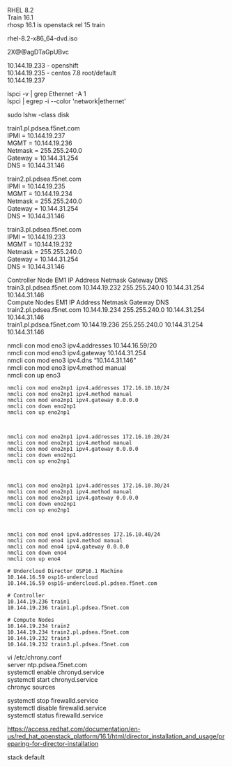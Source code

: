 RHEL 8.2  
Train 16.1  
rhosp 16.1 is openstack rel 15 train 

rhel-8.2-x86_64-dvd.iso  

2X@@agDTaGpUBvc



  

10.144.19.233 - openshift  
10.144.19.235 - centos 7.8 root/default  
10.144.19.237  


lspci -v | grep Ethernet -A 1  
lspci | egrep -i --color 'network|ethernet'  

sudo lshw -class disk  

train1.pl.pdsea.f5net.com  
IPMI = 10.144.19.237  
MGMT = 10.144.19.236  
Netmask = 255.255.240.0  
Gateway = 10.144.31.254  
DNS = 10.144.31.146  
  
   
train2.pl.pdsea.f5net.com  
IPMI = 10.144.19.235  
MGMT = 10.144.19.234  
Netmask = 255.255.240.0  
Gateway = 10.144.31.254  
DNS = 10.144.31.146  
 
 
train3.pl.pdsea.f5net.com  
IPMI = 10.144.19.233  
MGMT = 10.144.19.232  
Netmask = 255.255.240.0  
Gateway = 10.144.31.254  
DNS = 10.144.31.146   






Controller Node				EM1 IP Address	Netmask			Gateway			DNS  
train3.pl.pdsea.f5net.com	10.144.19.232	255.255.240.0	10.144.31.254	10.144.31.146  
Compute Nodes				EM1 IP Address	Netmask			Gateway			DNS  
train2.pl.pdsea.f5net.com	10.144.19.234	255.255.240.0	10.144.31.254	10.144.31.146  
train1.pl.pdsea.f5net.com	10.144.19.236	255.255.240.0	10.144.31.254	10.144.31.146  



nmcli con mod eno3 ipv4.addresses 10.144.16.59/20  
nmcli con mod eno3 ipv4.gateway 10.144.31.254  
nmcli con mod eno3 ipv4.dns “10.144.31.146”  
nmcli con mod eno3 ipv4.method manual  
nmcli con up eno3  
  
```
nmcli con mod eno2np1 ipv4.addresses 172.16.10.10/24
nmcli con mod eno2np1 ipv4.method manual
nmcli con mod eno2np1 ipv4.gateway 0.0.0.0
nmcli con down eno2np1
nmcli con up eno2np1



nmcli con mod eno2np1 ipv4.addresses 172.16.10.20/24
nmcli con mod eno2np1 ipv4.method manual
nmcli con mod eno2np1 ipv4.gateway 0.0.0.0
nmcli con down eno2np1
nmcli con up eno2np1



nmcli con mod eno2np1 ipv4.addresses 172.16.10.30/24
nmcli con mod eno2np1 ipv4.method manual
nmcli con mod eno2np1 ipv4.gateway 0.0.0.0
nmcli con down eno2np1
nmcli con up eno2np1



nmcli con mod eno4 ipv4.addresses 172.16.10.40/24
nmcli con mod eno4 ipv4.method manual
nmcli con mod eno4 ipv4.gateway 0.0.0.0
nmcli con down eno4
nmcli con up eno4
```  


```  
# Undercloud Director OSP16.1 Machine
10.144.16.59 osp16-undercloud
10.144.16.59 osp16-undercloud.pl.pdsea.f5net.com

# Controller
10.144.19.236 train1  
10.144.19.236 train1.pl.pdsea.f5net.com

# Compute Nodes
10.144.19.234 train2
10.144.19.234 train2.pl.pdsea.f5net.com
10.144.19.232 train3
10.144.19.232 train3.pl.pdsea.f5net.com
```   



vi /etc/chrony.conf  
server ntp.pdsea.f5net.com  
systemctl enable chronyd.service  
systemctl start chronyd.service  
chronyc sources  


systemctl stop firewalld.service  
systemctl disable firewalld.service  
systemctl status firewalld.service  




https://access.redhat.com/documentation/en-us/red_hat_openstack_platform/16.1/html/director_installation_and_usage/preparing-for-director-installation  

stack default




